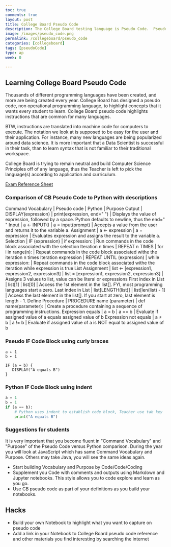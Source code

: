 ```yaml
---
toc: true
comments: true
layout: post
title: College Board Pseudo Code
description: The College Board testing language is Pseudo Code.  Pseudo mean kind-of, or in this case College Board uses a kind-of programming language in its Multiple Choice exam.
image: /images/pseudo_code.png
permalink: /collegeboard/pseudo_code
categories: [collegeboard]
tags: [pseudoCode]
type: ap
week: 0

---
```

## Learning College Board Pseudo Code
Thousands of different programming languages have been created, and more are being created every year.  College Board has designed a pseudo code, non operational programming language, to highlight concepts that it wants every student to learn.  College Board pseudo code highlights instructions that are common for many languages.  

BTW, instructions are translated into machine code for computers to execute.  The notation we look at is supposed to be easy for the user and their application.  For instance, many new languages are being popularized around data science.  It is more important that a Data Scientist is successful in their task, than to learn syntax that is not familiar to their traditional workspace.

College Board is trying to remain neutral and build Computer Science Principles off of any language, thus the Teacher is left to pick the language(s) according to application and curriculum. 

[Exam Reference Sheet](https://apcentral.collegeboard.org/media/pdf/ap-computer-science-principles-exam-reference-sheet.pdf)

### Comparison of CB Pseudo Code to Python with descriptions

Command Vocabulary | Pseudo code         | Python                 | Purpose
Output       | DISPLAY(expression) | print(expression, end=" ") | Displays the value of expression, followed by a space. Python defaults to newline, thus the end=" "
Input        | a ← INPUT()         | a = input(prompt)      | Accepts a value from the user and returns it to the variable a.
Assignment   |	a ← expression	   | a = expression         | Evaluates expression and assigns the result to the variable a.
Selection    | IF (expression)     | if expression:         | Run commands in the code block associated with the selection
Iteration n times     |	REPEAT n TIMES      | for i in range(n): | Repeat commands in the code block associated withe the iteration n times
Iteration expression  | REPEAT UNTIL (expression) |	while expression: |  Repeat commands in the code block associated withe the iteration while expression is true
List Assignment | list ← [expression1, expression2, expression3] | list = [expression1, expression2, expression3] | Assigns 3 values to list, value can be literal or expressions
First index in List     |	list[1] | list[0] | Access the 1st element in the list[].  FYI, most programming languages start a zero.
Last index in List    | list[LENGTH(list)] | list[len(list) - 1] | Access the last element in the list[].  If you start at zero, last element is length - 1.
Define Procedure      | PROCEDURE name (parameter) | def name(parameter): |  Create a procedure containing a sequence of programming instructions.
Expression equals     |	a = b	| a == b  | Evaluate if assigned value of a equals assigned value of b
Expression not equals |	a ≠ b	| a != b  | Evaluate if assigned value of a is NOT equal to assigned value of b


### Pseudo IF Code Block using curly braces
```
a ← 1
b ← 1

IF (a = b) {
   DISPLAY("A equals B")
}
```

### Python IF Code Block using indent
```python
a = 1
b = 1
if (a == b):
    # Python uses indent to establish code block, Teacher use tab key
    print("A equals B")
```

### Suggestions for students
It is very important that you become fluent in "Command Vocabulary" and "Purpose" of the Pseudo Code versus Python comparison.  During the year you will look at JavaScript which has same Command Vocabulary and Purpose.  Others may take Java, you will see the same ideas again.  
- Start building Vocabulary and Purpose by Code/Code/Coding
- Supplement you Code with comments and outputs using Markdown and Jupyter notebooks.  This style allows you to code explore and learn as you go.
- Use CB pseudo code as part of your definitions as you build your notebooks.

## Hacks
- Build your own Notebook to highlight what you want to capture on pseudo code
- Add a link in your Notebook to College Board pseudo code reference and other materials you find interesting by searching the internet